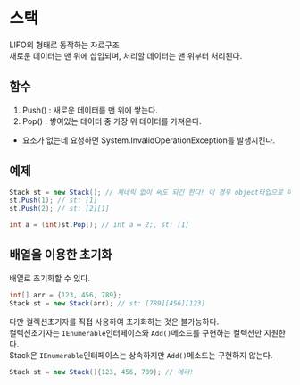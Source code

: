 # 스택
LIFO의 형태로 동작하는 자료구조 <br/>
새로운 데이터는 맨 위에 삽입되며, 처리할 데이터는 맨 위부터 처리된다.

## 함수
1. Push() : 새로운 데이터를 맨 위에 쌓는다.
2. Pop() : 쌓여있는 데이터 중 가장 위 데이터를 가져온다.
- 요소가 없는데 요청하면 System.InvalidOperationException를 발생시킨다.

## 예제
```cs
Stack st = new Stack(); // 제네릭 없이 써도 되긴 한다! 이 경우 object타입으로 매개변수를 인식한다.
st.Push(1); // st: [1]
st.Push(2); // st: [2][1]

int a = (int)st.Pop(); // int a = 2;, st: [1]
```

## 배열을 이용한 초기화
배열로 초기화할 수 있다. <br/>
```cs
int[] arr = {123, 456, 789};
Stack st = new Stack(arr); // st: [789][456][123]
```
다만 컬렉션초기자를 직접 사용하여 초기화하는 것은 불가능하다. <br/>
컬렉션초기자는 ```IEnumerable```인터페이스와 ```Add()```메소드를 구현하는 컬렉션만 지원한다. <br/>
Stack은 ```IEnumerable```인터페이스는 상속하지만 ```Add()```메소드는 구현하지 않는다.
```cs
Stack st = new Stack(){123, 456, 789}; // 에러!
```
